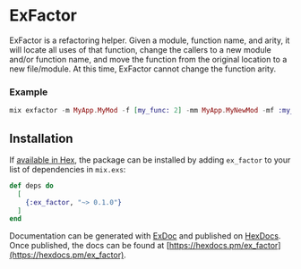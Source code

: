 # ExFactor

ExFactor is a refactoring helper. Given a module, function name, and arity, it will locate all uses of
that function, change the callers to a new module and/or function name, and move the function from the original location
to a new file/module. At this time, ExFactor cannot change the function arity.


### Example
```elixir
mix exfactor -m MyApp.MyMod -f [my_func: 2] -mm MyApp.MyNewMod -mf :my_new_func
```

## Installation

If [available in Hex](https://hex.pm/docs/publish), the package can be installed
by adding `ex_factor` to your list of dependencies in `mix.exs`:

```elixir
def deps do
  [
    {:ex_factor, "~> 0.1.0"}
  ]
end
```

Documentation can be generated with [ExDoc](https://github.com/elixir-lang/ex_doc)
and published on [HexDocs](https://hexdocs.pm). Once published, the docs can
be found at [https://hexdocs.pm/ex_factor](https://hexdocs.pm/ex_factor).

